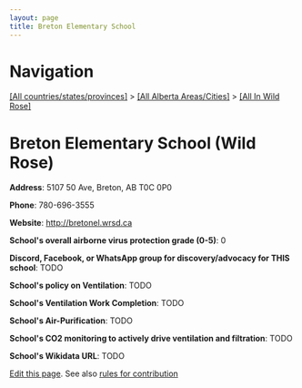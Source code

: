 ```yaml
---
layout: page
title: Breton Elementary School
---
```

# Navigation

[[All countries/states/provinces]](../../..) > [[All Alberta Areas/Cities]](../..) > [[All In Wild Rose]](..)

# Breton Elementary School (Wild Rose)

**Address**: 5107 50 Ave, Breton, AB T0C 0P0

**Phone**: 780-696-3555

**Website**: <http://bretonel.wrsd.ca>

**School's overall airborne virus protection grade (0-5)**: 0

**Discord, Facebook, or WhatsApp group for discovery/advocacy for THIS school**: TODO

**School's policy on Ventilation**: TODO

**School's Ventilation Work Completion**: TODO

**School's Air-Purification**: TODO

**School's CO2 monitoring to actively drive ventilation and filtration**: TODO

**School's Wikidata URL**: TODO


[Edit this page](https://github.com/ventilate-schools/AB/edit/main/./Wild_Rose/Breton_Elementary_School.md). See also [rules for contribution](../../../contribution-rules/)